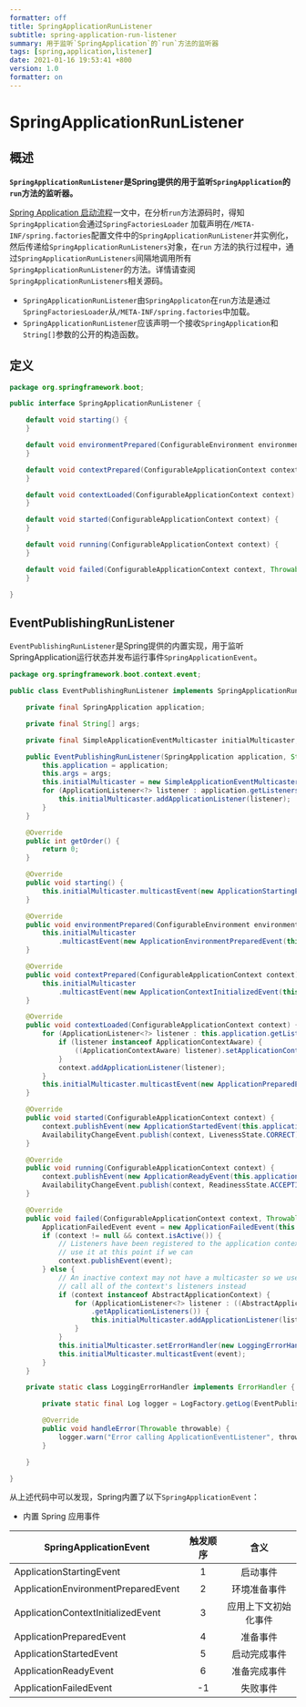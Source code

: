 ```yaml
---
formatter: off
title: SpringApplicationRunListener
subtitle: spring-application-run-listener 
summary: 用于监听`SpringApplication`的`run`方法的监听器
tags: [spring,application,listener] 
date: 2021-01-16 19:53:41 +800 
version: 1.0
formatter: on
---
```


# SpringApplicationRunListener

## 概述

**`SpringApplicationRunListener`是Spring提供的用于监听`SpringApplication`的`run`方法的监听器。**

[Spring Application 启动流程](spring-application.md)一文中，在分析`run`方法源码时，得知`SpringApplication`会通过`SpringFactoriesLoader`
加载声明在`/META-INF/spring.factories`配置文件中的`SpringApplicationRunListener`并实例化，然后传递给`SpringApplicationRunListeners`对象，在`run`
方法的执行过程中，通过`SpringApplicationRunListeners`间隔地调用所有`SpringApplicationRunListener`的方法。详情请查阅`SpringApplicationRunListeners`相关源码。

* `SpringApplicationRunListener`由`SpringApplicaton`在`run`方法是通过`SpringFactoriesLoader`从`/META-INF/spring.factories`中加载。
* `SpringApplicationRunListener`应该声明一个接收`SpringApplication`和`String[]`参数的公开的构造函数。

## 定义

```java
package org.springframework.boot;

public interface SpringApplicationRunListener {

    default void starting() {
    }

    default void environmentPrepared(ConfigurableEnvironment environment) {
    }

    default void contextPrepared(ConfigurableApplicationContext context) {
    }

    default void contextLoaded(ConfigurableApplicationContext context) {
    }

    default void started(ConfigurableApplicationContext context) {
    }

    default void running(ConfigurableApplicationContext context) {
    }

    default void failed(ConfigurableApplicationContext context, Throwable exception) {
    }

}
```

## EventPublishingRunListener

`EventPublishingRunListener`是Spring提供的内置实现，用于监听SpringApplication运行状态并发布运行事件`SpringApplicationEvent`。

```java
package org.springframework.boot.context.event;

public class EventPublishingRunListener implements SpringApplicationRunListener, Ordered {

    private final SpringApplication application;

    private final String[] args;

    private final SimpleApplicationEventMulticaster initialMulticaster;

    public EventPublishingRunListener(SpringApplication application, String[] args) {
        this.application = application;
        this.args = args;
        this.initialMulticaster = new SimpleApplicationEventMulticaster();
        for (ApplicationListener<?> listener : application.getListeners()) {
            this.initialMulticaster.addApplicationListener(listener);
        }
    }

    @Override
    public int getOrder() {
        return 0;
    }

    @Override
    public void starting() {
        this.initialMulticaster.multicastEvent(new ApplicationStartingEvent(this.application, this.args));
    }

    @Override
    public void environmentPrepared(ConfigurableEnvironment environment) {
        this.initialMulticaster
            .multicastEvent(new ApplicationEnvironmentPreparedEvent(this.application, this.args, environment));
    }

    @Override
    public void contextPrepared(ConfigurableApplicationContext context) {
        this.initialMulticaster
            .multicastEvent(new ApplicationContextInitializedEvent(this.application, this.args, context));
    }

    @Override
    public void contextLoaded(ConfigurableApplicationContext context) {
        for (ApplicationListener<?> listener : this.application.getListeners()) {
            if (listener instanceof ApplicationContextAware) {
                ((ApplicationContextAware) listener).setApplicationContext(context);
            }
            context.addApplicationListener(listener);
        }
        this.initialMulticaster.multicastEvent(new ApplicationPreparedEvent(this.application, this.args, context));
    }

    @Override
    public void started(ConfigurableApplicationContext context) {
        context.publishEvent(new ApplicationStartedEvent(this.application, this.args, context));
        AvailabilityChangeEvent.publish(context, LivenessState.CORRECT);
    }

    @Override
    public void running(ConfigurableApplicationContext context) {
        context.publishEvent(new ApplicationReadyEvent(this.application, this.args, context));
        AvailabilityChangeEvent.publish(context, ReadinessState.ACCEPTING_TRAFFIC);
    }

    @Override
    public void failed(ConfigurableApplicationContext context, Throwable exception) {
        ApplicationFailedEvent event = new ApplicationFailedEvent(this.application, this.args, context, exception);
        if (context != null && context.isActive()) {
            // Listeners have been registered to the application context so we should
            // use it at this point if we can
            context.publishEvent(event);
        } else {
            // An inactive context may not have a multicaster so we use our multicaster to
            // call all of the context's listeners instead
            if (context instanceof AbstractApplicationContext) {
                for (ApplicationListener<?> listener : ((AbstractApplicationContext) context)
                    .getApplicationListeners()) {
                    this.initialMulticaster.addApplicationListener(listener);
                }
            }
            this.initialMulticaster.setErrorHandler(new LoggingErrorHandler());
            this.initialMulticaster.multicastEvent(event);
        }
    }

    private static class LoggingErrorHandler implements ErrorHandler {

        private static final Log logger = LogFactory.getLog(EventPublishingRunListener.class);

        @Override
        public void handleError(Throwable throwable) {
            logger.warn("Error calling ApplicationEventListener", throwable);
        }

    }

}
```

从上述代码中可以发现，Spring内置了以下`SpringApplicationEvent`：

* 内置 Spring 应用事件

| SpringApplicationEvent              | 触发顺序 |         含义         |
| ----------------------------------- | :------: | :------------------: |
| ApplicationStartingEvent            |    1     |       启动事件       |
| ApplicationEnvironmentPreparedEvent |    2     |     环境准备事件     |
| ApplicationContextInitializedEvent  |    3     | 应用上下文初始化事件 |
| ApplicationPreparedEvent            |    4     |       准备事件       |
| ApplicationStartedEvent             |    5     |     启动完成事件     |
| ApplicationReadyEvent               |    6     |     准备完成事件     |
| ApplicationFailedEvent              |    -1    |       失败事件       |






